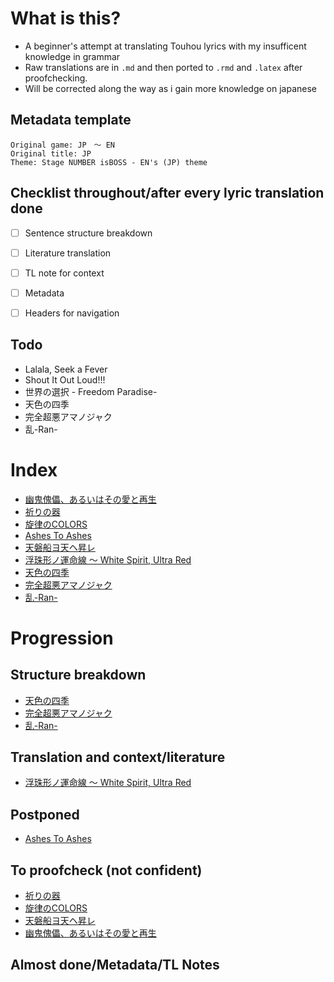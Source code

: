 # What is this?

- A beginner's attempt at translating Touhou lyrics with my insufficent knowledge in grammar
- Raw translations are in `.md` and then ported to `.rmd` and `.latex` after proofchecking.
- Will be corrected along the way as i gain more knowledge on japanese

## Metadata template
```
Original game: JP　～ EN
Original title: JP
Theme: Stage NUMBER isBOSS - EN's (JP) theme
```

## Checklist throughout/after every lyric translation done
- [ ] Sentence structure breakdown
- [ ] Literature translation
- [ ] TL note for context
- [ ] Metadata
- [ ] Headers for navigation


## Todo

- Lalala, Seek a Fever
- Shout It Out Loud!!!
- 世界の選択 - Freedom Paradise-
- 天色の四季
- 完全超悪アマノジャク
- 乱-Ran-

# Index

- [幽鬼傀儡、あるいはその愛と再生](幽鬼傀儡、あるいはその愛と再生.md)
- [祈りの器](祈りの器.md)
- [旋律のCOLORS](旋律のCOLORS.md)
- [Ashes To Ashes](Ashes_To_Ashes.md)
- [天磐船ヨ天ヘ昇レ](天磐船ヨ天ヘ昇レ.md)
- [浮珠形ノ運命線 ～ White Spirit, Ultra Red](White_Spirit_Ultra_Red.md)
- [天色の四季](天色の四季.md)
- [完全超悪アマノジャク](完全超悪アマノジャク.md)
- [乱-Ran-](乱-Ran-.md)

# Progression

## Structure breakdown
- [天色の四季](天色の四季.md)
- [完全超悪アマノジャク](完全超悪アマノジャク.md)
- [乱-Ran-](乱-Ran-.md)

## Translation and context/literature
- [浮珠形ノ運命線 ～ White Spirit, Ultra Red](White_Spirit_Ultra_Red.md)

## Postponed
- [Ashes To Ashes](Ashes_To_Ashes.md)

## To proofcheck (not confident)
- [祈りの器](祈りの器.md)
- [旋律のCOLORS](旋律のCOLORS.md)
- [天磐船ヨ天ヘ昇レ](天磐船ヨ天ヘ昇レ.md)
- [幽鬼傀儡、あるいはその愛と再生](幽鬼傀儡、あるいはその愛と再生.md)

## Almost done/Metadata/TL Notes
